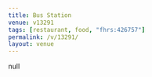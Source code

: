 ```yaml
---
title: Bus Station
venue: v13291
tags: [restaurant, food, "fhrs:426757"]
permalink: /v/13291/
layout: venue
---
```

null
